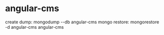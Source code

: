 # angular-cms

create dump: mongodump --db angular-cms
mongo restore: mongorestore -d angular-cms angular-cms
